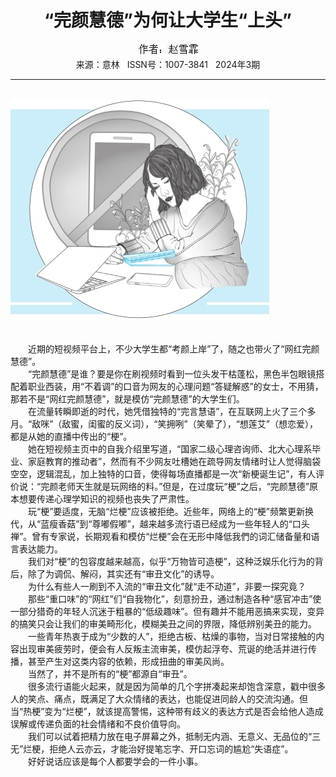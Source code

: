 # <center>“完颜慧德”为何让大学生“上头”</center>

<div align=center><img src="https://raw.githubusercontent.com/leaguecn/magazines/main/img_authors/%25d7%25f7%25d5%25df%25a3%25ba%25d5%25d4%25d1%25a9%25f6%25ad.jpg"></div>

<center>来源：意林   ISSN号：1007-3841   2024年3期</center>

* * *

<br>![](https://raw.githubusercontent.com/leaguecn/magazines/main/img/yili20240321-1-l.jpg)

  
<br>　　近期的短视频平台上，不少大学生都“考颜上岸”了，随之也带火了“网红完颜慧德”。  
　　“完颜慧德”是谁？要是你在刷视频时看到一位头发干枯蓬松，黑色半包眼镜搭配着职业西装，用“不着调”的口音为网友的心理问题“答疑解惑”的女士，不用猜，那若不是“网红完颜慧德”，就是模仿“完颜慧德”的大学生们。  
　　在流量转瞬即逝的时代，她凭借独特的“完言慧语”，在互联网上火了三个多月。“敌咪”（敌蜜，闺蜜的反义词），“笑拥咧”（笑晕了），“想莲艾”（想恋爱），都是从她的直播中传出的“梗”。  
　　她在短视频主页中的自我介绍里写道，“国家二级心理咨询师、北大心理系毕业、家庭教育的推动者”，然而有不少网友吐槽她在疏导网友情绪时让人觉得脑袋空空，逻辑混乱，加上独特的口音，使得每场直播都是一次“新梗诞生记”，有人评价说：“完颜老师天生就是玩网络的料。”但是，在过度玩“梗”之后，“完颜慧德”原本想要传递心理学知识的视频也丧失了严肃性。  
　　玩“梗”要适度，无脑“烂梗”应该被拒绝。近些年，网络上的“梗”频繁更新换代，从“蓝瘦香菇”到“尊嘟假嘟”，越来越多流行语已经成为一些年轻人的“口头禅”。曾有专家说，长期观看和模仿“烂梗”会在无形中降低我們的词汇储备量和语言表达能力。  
　　我们对“梗”的包容度越来越高，似乎“万物皆可造梗”，这种泛娱乐化行为的背后，除了为调侃、解闷，其实还有“审丑文化”的诱导。  
　　为什么有些人一刷到不入流的“审丑文化”就“走不动道”，非要一探究竟？  
　　那些“重口味”的“网红”们“自我物化”，刻意扮丑，通过制造各种“感官冲击”使一部分猎奇的年轻人沉迷于粗暴的“低级趣味”。但有趣并不能用恶搞来实现，变异的搞笑只会让我们的审美畸形化，模糊美丑之间的界限，降低辨别美丑的能力。  
　　一些青年热衷于成为“少数的人”，拒绝古板、枯燥的事物，当对日常接触的内容出现审美疲劳时，便会有人反叛主流审美，模仿起浮夸、荒诞的绝活并进行传播，甚至产生对这类内容的依赖，形成扭曲的审美风尚。  
　　当然了，并不是所有的“梗”都源自“审丑”。  
　　很多流行语能火起来，就是因为简单的几个字拼凑起来却饱含深意，戳中很多人的笑点、痛点，既满足了大众情绪的表达，也能促进同龄人的交流沟通。但当“热梗”变为“烂梗”，就该提高警惕，这种带有歧义的表达方式是否会给他人造成误解或传递负面的社会情绪和不良价值导向。  
　　我们可以试着把精力放在电子屏幕之外，抵制无内涵、无意义、无品位的“三无”烂梗，拒绝人云亦云，才能治好提笔忘字、开口忘词的尴尬“失语症”。  
　　好好说话应该是每个人都要学会的一件小事。
